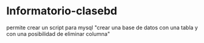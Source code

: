 # Informatorio-clasebd
permite crear un script para mysql
"crear una base de datos con una tabla y con una posibilidad de eliminar columna"
